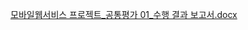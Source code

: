 [모바일웹서비스 프로젝트_공통평가 01_수행 결과 보고서.docx](https://github.com/user-attachments/files/17628052/_.01_.docx)

